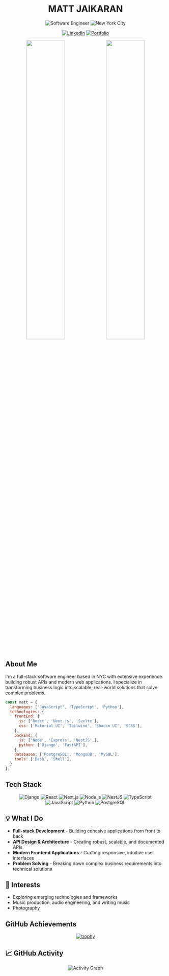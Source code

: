 <div align="center">
  
# MATT JAIKARAN

<img src="https://img.shields.io/badge/-Software%20Engineer-212121?style=for-the-badge" alt="Software Engineer"/>
<img src="https://img.shields.io/badge/-New%20York%20City-1976D2?style=for-the-badge" alt="New York City"/>

[![LinkedIn](https://img.shields.io/badge/LinkedIn-0077B5?style=for-the-badge&logo=linkedin&logoColor=white)](https://linkedin.com/in/mattjaikaran)
[![Portfolio](https://img.shields.io/badge/Portfolio-255E63?style=for-the-badge&logo=About.me&logoColor=white)](https://mattjaikaran.com)

<img src="https://github-readme-streak-stats.herokuapp.com/?user=mattjaikaran&theme=tokyonight&hide_border=true" width="49%" />
<img src="https://github-readme-stats.vercel.app/api?username=mattjaikaran&show_icons=true&theme=tokyonight&hide_border=true&count_private=true" width="49%" />

</div>

## About Me

I'm a full-stack software engineer based in NYC with extensive experience building robust APIs and modern web applications. I specialize in transforming business logic into scalable, real-world solutions that solve complex problems.

```javascript
const matt = {
  languages: ['JavaScript', 'TypeScript', 'Python'],
  technologies: {
    frontEnd: {
      js: ['React', 'Next.js', 'Svelte'],
      css: ['Material UI', 'Tailwind', 'Shadcn UI', 'SCSS'],
    },
    backEnd: {
      js: ['Node', 'Express', 'NestJS',],
      python: ['Django', 'FastAPI'],
    },
    databases: ['PostgreSQL', 'MongoDB', 'MySQL'],
    tools: ['Bash', 'Shell'],
  }
};
```

## Tech Stack

<div align="center">

![Django](https://img.shields.io/badge/Django-092E20?style=for-the-badge&logo=django&logoColor=white)
![React](https://img.shields.io/badge/React-20232A?style=for-the-badge&logo=react&logoColor=61DAFB)
![Next.js](https://img.shields.io/badge/Next.js-000000?style=for-the-badge&logo=next.js&logoColor=white)
![Node.js](https://img.shields.io/badge/Node.js-43853D?style=for-the-badge&logo=node.js&logoColor=white)
![NestJS](https://img.shields.io/badge/NestJS-E02344?style=for-the-badge&logo=nestjs&logoColor=white)
![TypeScript](https://img.shields.io/badge/TypeScript-3178C6?style=for-the-badge&logo=typescript&logoColor=white)
![JavaScript](https://img.shields.io/badge/JavaScript-F7DF1E?style=for-the-badge&logo=javascript&logoColor=black)
![Python](https://img.shields.io/badge/Python-3776AB?style=for-the-badge&logo=python&logoColor=white)
![PostgreSQL](https://img.shields.io/badge/PostgreSQL-4169E1?style=for-the-badge&logo=postgresql&logoColor=white)

</div>


## 💡 What I Do

- **Full-stack Development** - Building cohesive applications from front to back
- **API Design & Architecture** - Creating robust, scalable, and documented APIs
- **Modern Frontend Applications** - Crafting responsive, intuitive user interfaces
- **Problem Solving** - Breaking down complex business requirements into technical solutions

## 🎯 Interests

- Exploring emerging technologies and frameworks
- Music production, audio engineering, and writing music
- Photography 

## GitHub Achievements

<div align="center">
  
[![trophy](https://github-profile-trophy.vercel.app/?username=mattjaikaran&theme=nord&column=7&margin-w=15&margin-h=15)](https://github.com/ryo-ma/github-profile-trophy)

</div>

## 📈 GitHub Activity

<div align="center">
  
![Activity Graph](https://github-readme-activity-graph.vercel.app/graph?username=mattjaikaran&theme=tokyo-night&hide_border=true)

</div>
